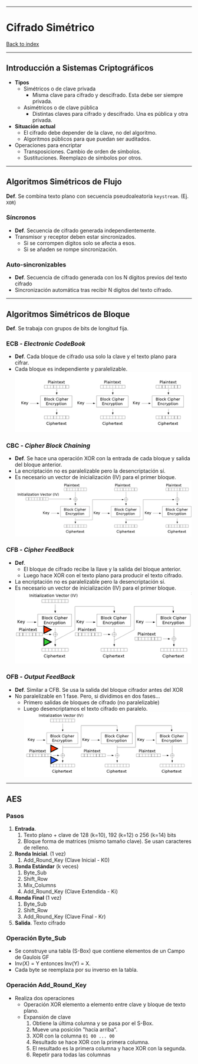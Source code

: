 
---
# Cifrado Simétrico

[Back to index](../README.md)

---

## Introducción a Sistemas Criptográficos
- **Tipos**
	- Simétricos o de clave privada
		- Misma clave para cifrado y descifrado. Esta debe ser siempre privada.
	- Asimétricos o de clave pública
		- Distintas claves para cifrado y descifrado. Una es pública y otra privada.
- **Situación actual**
	- El cifrado debe depender de la clave, no del algoritmo.
	- Algoritmos públicos para que puedan ser auditados.
- Operaciones para encriptar
	- Transposiciones. Cambio de orden de símbolos.
	- Sustituciones. Reemplazo de símbolos por otros.
---
## Algoritmos Simétricos de Flujo
**Def**. Se combina texto plano con secuencia pseudoaleatoria `keystream`.  (Ej. `XOR`)
### Síncronos
 - **Def**. Secuencia de cifrado generada independientemente.
- Transmisor y receptor deben estar sincronizados.
	- Si se corrompen dígitos solo se afecta a esos.
	- Si se añaden se rompe sincronización.
### Auto-sincronizables
- **Def**. Secuencia de cifrado generada con los N dígitos previos del texto cifrado
- Sincronización automática tras recibir N dígitos del texto cifrado.
---
## Algoritmos Simétricos de Bloque
**Def**. Se trabaja con grupos de bits de longitud fija.
### ECB - *Electronic CodeBook*
- **Def**. Cada bloque de cifrado usa solo la clave y el texto plano para cifrar.
- Cada bloque es independiente y paralelizable.
![](../assets/Pasted%20image%2020251021100756.png)
### CBC - *Cipher Block Chaining*
- **Def**. Se hace una operación XOR con la entrada de cada bloque y salida del bloque anterior.
- La encriptación no es paralelizable pero la desencriptación sí.
- Es necesario un vector de inicialización (IV) para el primer bloque.
![](../assets/Pasted%20image%2020251021101106.png)
### CFB - *Cipher FeedBack*
- **Def**.
	- El bloque de cifrado recibe la llave y la salida del bloque anterior.
	- Luego hace XOR con el texto plano para producir el texto cifrado.
- La encriptación no es paralelizable pero la desencriptación sí.
- Es necesario un vector de inicialización (IV) para el primer bloque.
![](../assets/Pasted%20image%2020251021101951.png)
### OFB - *Output FeedBack*
- **Def**. Similar a CFB. Se usa la salida del bloque cifrador antes del XOR
- No paralelizable en 1 fase. Pero, si dividimos en dos fases...
	- Primero salidas de bloques de cifrado (no paralelizable)
	- Luego desencriptamos el texto cifrado en paralelo.
![](../assets/Pasted%20image%2020251021102559.png)

---
## AES
### Pasos
1. **Entrada**.
	1. Texto plano + clave de 128 (k=10), 192 (k=12) o 256 (k=14) bits
	2. Bloque forma de matrices (mismo tamaño clave). Se usan caracteres de relleno.
2. **Ronda Inicial**. (1 vez)
	1. Add_Round_Key (Clave Inicial - K0)
3. **Ronda Estándar** (k veces)
	1. Byte_Sub
	2. Shift_Row
	3. Mix_Columns
	4. Add_Round_Key (Clave Extendida - Ki)
4. **Ronda Final** (1 vez)
	1. Byte_Sub
	2. Shift_Row
	3. Add_Round_Key (Clave Final - Kr)
5. **Salida**. Texto cifrado
### Operación Byte_Sub
- Se construye una tabla (S-Box) que contiene elementos de un Campo de Gaulois GF
- Inv(X) = Y entonces Inv(Y) = X.
- Cada byte se reemplaza por su inverso en la tabla.
### Operación Add_Round_Key
- Realiza dos operaciones
	- Operación XOR elemento a elemento entre clave y bloque de texto plano.
	- Expansión de clave
		1. Obtiene la última columna y se pasa por el S-Box.
		2. Mueve una posición "hacia arriba".
		3. XOR con la columna `01 00 ... 00`
		4. Resultado se hace XOR con la primera columna.
		5. El resultado es la primera columna y hace XOR con la segunda.
		6. Repetir para todas las columnas
